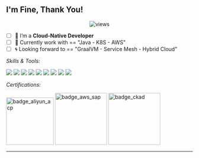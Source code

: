 ## I'm Fine, Thank You!

<p align="center">
    <img src="https://komarev.com/ghpvc/?username=anddd7" alt="views" />
</p>


- [ ] 🍖 I’m a **Cloud-Native Developer**
- [ ] 🍩 Currently work with == "Java - K8S - AWS"
- [ ] 🌀 Looking forward to == "GraalVM - Service Mesh - Hybrid Cloud"

*Skills & Tools:*

<img src="https://img.icons8.com/color/48/000000/kubernetes.png"/> <img src="https://img.icons8.com/color/48/000000/kotlin.png"/> <img src="https://img.icons8.com/color/48/000000/golang.png"/> <img src="https://img.icons8.com/external-flaticons-flat-flat-icons/48/000000/external-java-computer-programming-flaticons-flat-flat-icons.png"/> <img src="https://img.icons8.com/color/48/000000/google-cloud.png"/> <img src="https://img.icons8.com/color/48/000000/react-native.png"/> <img src="https://img.icons8.com/color/48/000000/amazon-web-services.png"/> <img src="https://img.icons8.com/color/48/000000/postgreesql.png"/> <img src="https://img.icons8.com/color/48/000000/typescript.png"/>

*Certifications:*

<img alt='badge_aliyun_acp' src="https://user-images.githubusercontent.com/24785373/169754670-6e55446c-267a-4072-a2bf-418670eb1171.png" width="auto" height="128" /> <img alt='badge_aws_sap' src="https://user-images.githubusercontent.com/24785373/169753696-590a729e-ba3b-405b-b1d3-6ea27d004c75.png" width="auto" height="140" /> <img alt='badge_ckad' src="https://user-images.githubusercontent.com/24785373/169753708-34a0cf82-1343-46c9-b7a5-38c0142f0941.png" width="auto" height="140" /> 

----
